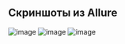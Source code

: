 ## Скриншоты из Allure
![image](https://github.com/user-attachments/assets/152d73b6-7998-4e1f-b317-dc1834e275f9)
![image](https://github.com/user-attachments/assets/84ea28fd-fde4-427e-a795-23b946832b86)
![image](https://github.com/user-attachments/assets/dbe75162-3e4e-444a-9f0b-a58289875428)
